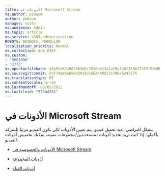 ```yaml
---
title: الأذونات في Microsoft Stream
ms.author: pebaum
author: pebaum
manager: scotv
ms.audience: Admin
ms.topic: article
ms.service: o365-administration
ROBOTS: NOINDEX, NOFOLLOW
localization_priority: Normal
ms.collection: Adm_O365
ms.custom:
- "9001696"
- "3773"
ms.openlocfilehash: a3b9fc034087db3e0c3910ae13a1af8c2e8f153e272f5f90d8b2efcc6afb8dbe
ms.sourcegitcommit: b5f7da89a650d2915dc652449623c78be6247175
ms.translationtype: MT
ms.contentlocale: ar-SA
ms.lasthandoff: 08/05/2021
ms.locfileid: "53944262"
---
```

# <a name="permissions-in-microsoft-stream"></a>الأذونات في Microsoft Stream

بشكل افتراضي، عند تحميل فيديو، يتم تعيين الأذونات لكي يكون الفيديو مرئيا للشركة بأكملها. إذا كنت تريد تحديد أذونات لمستخدمين/مجموعات معينة، يمكنك تخصيص أذونات الفيديو.

- [الأذونات والخصوصية في Microsoft Stream](https://docs.microsoft.com/stream/portal-permissions)

- [أذونات المجموعة](https://docs.microsoft.com/stream/portal-permissions#group-permissions)

- [أذونات القناة](https://docs.microsoft.com/stream/portal-permissions#channel-permissions)